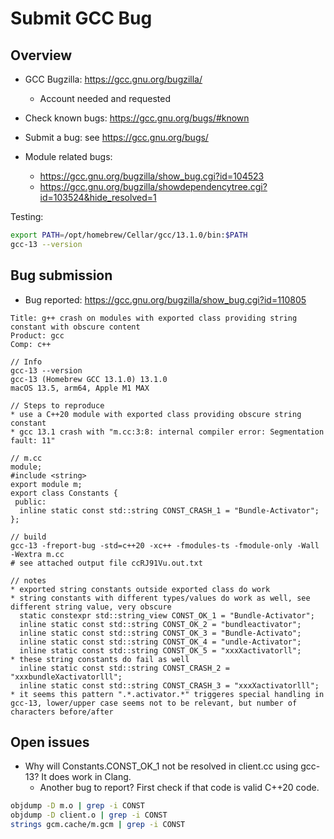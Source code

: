 # Submit GCC Bug

## Overview

* GCC Bugzilla: <https://gcc.gnu.org/bugzilla/>
  * Account needed and requested
* Check known bugs: <https://gcc.gnu.org/bugs/#known>
* Submit a bug: see <https://gcc.gnu.org/bugs/>

* Module related bugs:
  * <https://gcc.gnu.org/bugzilla/show_bug.cgi?id=104523>
  * <https://gcc.gnu.org/bugzilla/showdependencytree.cgi?id=103524&hide_resolved=1>

Testing:

```bash
export PATH=/opt/homebrew/Cellar/gcc/13.1.0/bin:$PATH
gcc-13 --version
```

## Bug submission

* Bug reported: <https://gcc.gnu.org/bugzilla/show_bug.cgi?id=110805>

```plain
Title: g++ crash on modules with exported class providing string constant with obscure content
Product: gcc
Comp: c++

// Info
gcc-13 --version
gcc-13 (Homebrew GCC 13.1.0) 13.1.0
macOS 13.5, arm64, Apple M1 MAX

// Steps to reproduce
* use a C++20 module with exported class providing obscure string constant
* gcc 13.1 crash with "m.cc:3:8: internal compiler error: Segmentation fault: 11"

// m.cc
module;
#include <string>
export module m;
export class Constants {
 public:
  inline static const std::string CONST_CRASH_1 = "Bundle-Activator";
};

// build
gcc-13 -freport-bug -std=c++20 -xc++ -fmodules-ts -fmodule-only -Wall -Wextra m.cc
# see attached output file ccRJ91Vu.out.txt

// notes
* exported string constants outside exported class do work
* string constants with different types/values do work as well, see different string value, very obscure
  static constexpr std::string_view CONST_OK_1 = "Bundle-Activator";
  inline static const std::string CONST_OK_2 = "bundleactivator";
  inline static const std::string CONST_OK_3 = "Bundle-Activato";
  inline static const std::string CONST_OK_4 = "undle-Activator";
  inline static const std::string CONST_OK_5 = "xxxXactivatorll";
* these string constants do fail as well
  inline static const std::string CONST_CRASH_2 = "xxxbundleXactivatorlll";
  inline static const std::string CONST_CRASH_3 = "xxxXactivatorlll";
* it seems this pattern ".*.activator.*" triggeres special handling in gcc-13, lower/upper case seems not to be relevant, but number of characters before/after
```

## Open issues

* Why will Constants.CONST_OK_1 not be resolved in client.cc using gcc-13? It does work in Clang.
  * Another bug to report? First check if that code is valid C++20 code.

```bash
objdump -D m.o | grep -i CONST
objdump -D client.o | grep -i CONST
strings gcm.cache/m.gcm | grep -i CONST
```
